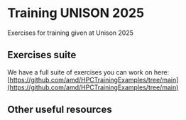 # Training UNISON 2025
Exercises for training given at Unison 2025


## Exercises suite

We have a full suite of exercises you can work on here: [https://github.com/amd/HPCTrainingExamples/tree/main](https://github.com/amd/HPCTrainingExamples/tree/main)

## Other useful resources 

